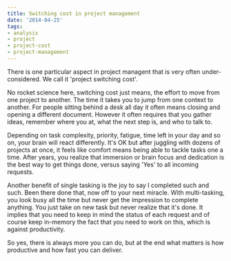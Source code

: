 ```yaml
---
title: Switching cost in project management
date: '2014-04-25'
tags:
- analysis
- project
- project-cost
- project-management
---
```


There is one particular aspect in project managent that is very often under-considered. We call it 'project switching cost'.

No rocket science here, switching cost just means, the effort to move from one project to another. The time it takes you to jump from one context to another. For people sitting behind a desk all day it often means closing and opening a different document. However it often requires that you gather ideas, remember where you at, what the next step is, and who to talk to.

Depending on task complexity, priority, fatigue, time left in your day and so on, your brain will react differently. It's OK but after juggling with dozens of projects at once, it feels like comfort means being able to tackle tasks one a time. After years, you realize that immersion or brain focus and dedication is the best way to get things done, versus saying 'Yes' to all incoming requests.

Another benefit of single tasking is the joy to say I completed such and such. Been there done that, now off to your next miracle. With multi-tasking, you look busy all the time but never get the impression to complete anything. You just take on new task but never realize that it's done. It implies that you need to keep in mind the status of each request and of course keep in-memory the fact that you need to work on this, which is against productivity.

So yes, there is always more you can do, but at the end what matters is how productive and how fast you can deliver.
